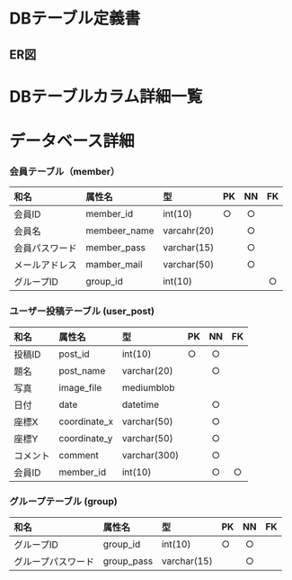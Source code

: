 # DBテーブル定義書
 ## ER図

 # DBテーブルカラム詳細一覧

 # データベース詳細

 ### 会員テーブル（member）
 |和名|属性名|型|PK|NN|FK|
 |:---|:---|:---|:---|:---:|:----:|
 |会員ID|member_id|int(10)|○|○||
 |会員名|membeer_name|varcahr(20)||○||
 |会員パスワード|member_pass|varchar(15)||○||
 |メールアドレス|mamber_mail|varchar(50)||○||
 |グループID|group_id|int(10)|||○|
 
 ### ユーザー投稿テーブル (user_post)
 |和名|属性名|型|PK|NN|FK|
 |:---|:---|:---|:---|:---:|:----:|
 |投稿ID|post_id|int(10)|○|○||
 |題名|post_name|varchar(20)||○||
 |写真|image_file|mediumblob||||
 |日付|date|datetime||○||
 |座標X|coordinate_x|varchar(50)||○||
 |座標Y|coordinate_y|varchar(50)||○||
 |コメント|comment|varchar(300)||○||
 |会員ID|member_id|int(10)||○|○|
 
 ### グループテーブル (group) 
 |和名|属性名|型|PK|NN|FK|
 |:---|:---|:---|:---|:---:|:----:|
 |グループID|group_id|int(10)|○|○||
 |グループパスワード|group_pass|varchar(15)||○||
